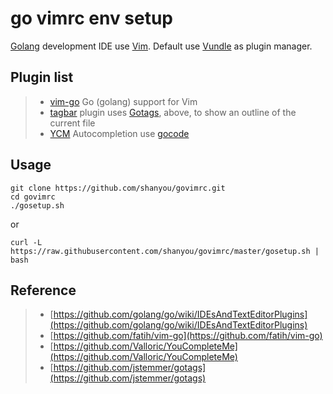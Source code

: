 go vimrc env setup
==================
[Golang](https://github.com/golang/go) development IDE use [Vim](http://www.vim.org/). Default use [Vundle](https://github.com/gmarik/Vundle.vim) as plugin manager.
## Plugin list
>* [vim-go](https://github.com/fatih/vim-go) Go (golang) support for Vim
>* [tagbar](https://github.com/majutsushi/tagbar) plugin uses [Gotags](https://github.com/jstemmer/gotags), above, to show an outline of the current file
>* [YCM](https://github.com/Valloric/YouCompleteMe) Autocompletion use [gocode](https://github.com/nsf/gocode)

## Usage
```shell
git clone https://github.com/shanyou/govimrc.git
cd govimrc
./gosetup.sh
```
or
``` shell
curl -L https://raw.githubusercontent.com/shanyou/govimrc/master/gosetup.sh | bash
```
## Reference
>* [https://github.com/golang/go/wiki/IDEsAndTextEditorPlugins](https://github.com/golang/go/wiki/IDEsAndTextEditorPlugins)
>* [https://github.com/fatih/vim-go](https://github.com/fatih/vim-go)
>* [https://github.com/Valloric/YouCompleteMe](https://github.com/Valloric/YouCompleteMe)
>* [https://github.com/jstemmer/gotags](https://github.com/jstemmer/gotags)
